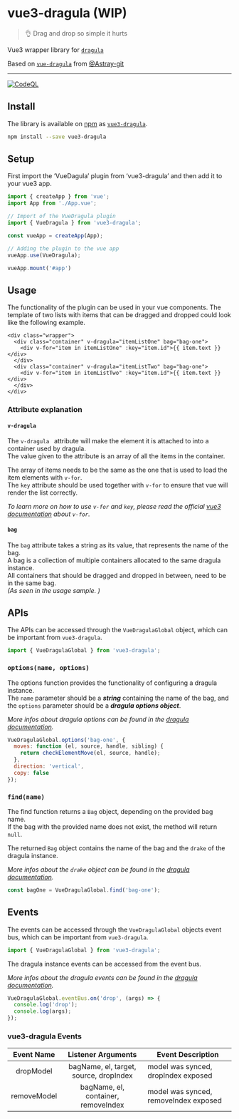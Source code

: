 # vue3-dragula (WIP)
> 👌 Drag and drop so simple it hurts

Vue3 wrapper library for [`dragula`](https://github.com/bevacqua/dragula)

Based on [`vue-dragula`](https://github.com/Astray-git/vue-dragula) from [@Astray-git](https://github.com/Astray-git)

---
[![CodeQL](https://github.com/basicx-StrgV/vue3-dragula/actions/workflows/github-code-scanning/codeql/badge.svg)](https://github.com/basicx-StrgV/vue3-dragula/actions/workflows/github-code-scanning/codeql)


## Install

The library is available on [npm](https://www.npmjs.com/) as  [`vue3-dragula`](https://www.npmjs.com/package/vue3-dragula).
``` bash
npm install --save vue3-dragula
```
## Setup
First import the ‘VueDagula’ plugin from ‘vue3-dragula’ and then add it to your vue3 app.
``` ts
import { createApp } from 'vue';
import App from './App.vue';

// Import of the VueDragula plugin
import { VueDragula } from 'vue3-dragula';

const vueApp = createApp(App);

// Adding the plugin to the vue app
vueApp.use(VueDragula);

vueApp.mount('#app')
```

## Usage
The functionality of the plugin can be used in your vue components. 
The template of two lists with items that can be dragged and dropped could look like the following example.

``` vue
<div class="wrapper">
  <div class="container" v-dragula="itemListOne" bag="bag-one">
    <div v-for="item in itemListOne" :key="item.id">{{ item.text }}</div>
  </div>
  <div class="container" v-dragula="itemListTwo" bag="bag-one">
    <div v-for="item in itemListTwo" :key="item.id">{{ item.text }}</div>
  </div>
</div>
```

### Attribute explanation
#### `v-dragula`
The `v-dragula ` attribute will make the element it is attached to into a container used by dragula.  
The value given to the attribute is an array of all the items in the container.

The array of items needs to be the same as the one that is used to load the item elements with `v-for`.  
The `key` attribute should be used together with `v-for` to ensure that vue will render the list correctly.

_To learn more on how to use `v-for` and `key`, please read the official [vue3 documentation](https://vuejs.org/guide/essentials/list.html) about `v-for`._ 

#### `bag`
The `bag` attribute takes a string as its value, that represents the name of the bag.  
A bag is a collection of multiple containers allocated to the same dragula instance.  
All containers that should be dragged and dropped in between, need to be in the same bag.  
_(As seen in the usage sample. )_

## APIs
The APIs can be accessed through the `VueDragulaGlobal` object, which can be important from `vue3-dragula`.
``` js
import { VueDragulaGlobal } from 'vue3-dragula';
```

### `options(name, options)`
The options function provides the functionality of configuring a dragula instance.  
The `name` parameter should be a ___string___ containing the name of the bag, and the `options` parameter should be a ___dragula options object___.

_More infos about dragula options can be found in the [dragula documentation](https://github.com/bevacqua/dragula/blob/master/readme.markdown#optionscontainers)._

``` js
VueDragulaGlobal.options('bag-one', {
  moves: function (el, source, handle, sibling) {
    return checkElementMove(el, source, handle);
  },
  direction: 'vertical',
  copy: false
});
```
### `find(name)`

The find function returns a `Bag` object, depending on the provided bag name.  
If the bag with the provided name does not exist, the method will return `null`.

The returned `Bag` object contains the name of the bag and the `drake` of the dragula instance.

_More infos about the `drake` object can be found in the [dragula documentation](https://github.com/bevacqua/dragula/blob/master/readme.markdown#api)._


``` js
const bagOne = VueDragulaGlobal.find('bag-one');
```

## Events
The events can be accessed through the `VueDragulaGlobal` objects event bus, which can be important from `vue3-dragula`.

``` js
import { VueDragulaGlobal } from 'vue3-dragula';
```

The dragula instance events can be accessed from the event bus.

_More infos about the dragula events can be found in the [dragula documentation](https://github.com/bevacqua/dragula/blob/master/readme.markdown#drakeon-events)._

``` js
VueDragulaGlobal.eventBus.on('drop', (args) => {
  console.log('drop');
  console.log(args);
});
```

### vue3-dragula Events
| Event Name |      Listener Arguments      |  Event Description |
| :-------------: |:-------------:| -----|
| dropModel | bagName, el, target, source, dropIndex | model was synced, dropIndex exposed |
| removeModel | bagName, el, container, removeIndex | model was synced, removeIndex exposed |
